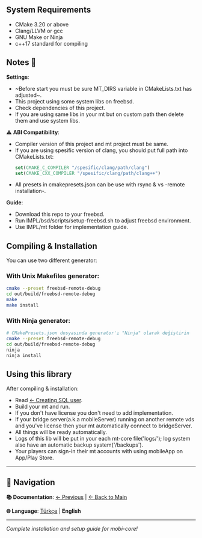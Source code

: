 ## System Requirements 

- CMake 3.20 or above
- Clang/LLVM or gcc
- GNU Make or Ninja
- c++17 standard for compiling

## Notes 📝

**Settings**:
- ~Before start you must be sure MT_DIRS variable in CMakeLists.txt has adjusted~.
- This project using some system libs on freebsd.
- Check dependencies of this project.
- If you are using same libs in your mt but on custom path then delete them and use system libs.

⚠️ **ABI Compatibility**: 
- Compiler version of this project and mt project must be same.
- If you are using spesific version of clang, you should put full path into CMakeLists.txt:
  ```cmake
  set(CMAKE_C_COMPILER "/spesific/clang/path/clang")
  set(CMAKE_CXX_COMPILER "/spesific/clang/path/clang++")
  ```
- All presets in cmakepresets.json can be use with rsync & vs -remote installation-.

**Guide**:
- Download this repo to your freebsd.
- Run IMPL/bsd/scripts/setup-freebsd.sh to adjust freebsd environment.
- Use IMPL/mt folder for implementation guide.

## Compiling & Installation

You can use two different generator:

### With Unix Makefiles generator:
```bash
cmake --preset freebsd-remote-debug
cd out/build/freebsd-remote-debug
make
make install
```

### With Ninja generator:
```bash
# CMakePresets.json dosyasında generator'ı "Ninja" olarak değiştirin
cmake --preset freebsd-remote-debug
cd out/build/freebsd-remote-debug
ninja
ninja install
```

## Using this library

After compiling & installation:
- Read [← Creating SQL user](./tech_tr.md).
- Build your mt and run.
- If you don't have license you don't need to add implementation.
- If your bridge server(a.k.a mobileServer) running on another remote vds and you've license then your mt automatically connect to bridgeServer.
- All things will be ready automatically.
- Logs of this lib will be put in your each mt-core file('logs/'); log system also have an automatic backup system('/backups').
- Your players can sign-in their mt accounts with using mobileApp on App/Play Store.

---

## 📖 Navigation

**📚 Documentation**: [← Previous](./packets_en.md) | [← Back to Main](../en.md)

**🌐 Language**: [Türkçe](./this_tr.md) | **English**

---

*Complete installation and setup guide for mobi-core!*
